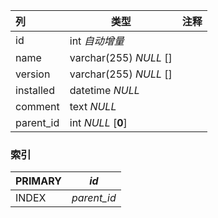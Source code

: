 | 列        | 类型                   | 注释 |
| :-------- | ---------------------- | ---- |
| id        | int *自动增量*         |      |
| name      | varchar(255) *NULL* [] |      |
| version   | varchar(255) *NULL* [] |      |
| installed | datetime *NULL*        |      |
| comment   | text *NULL*            |      |
| parent_id | int *NULL* [**0**]     |      |

### 索引

| PRIMARY | *id*        |
| :------ | ----------- |
| INDEX   | *parent_id* |